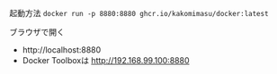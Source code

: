 起動方法
``docker run -p 8880:8880 ghcr.io/kakomimasu/docker:latest``

ブラウザで開く
* http://localhost:8880
* Docker Toolboxは http://192.168.99.100:8880
